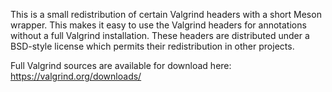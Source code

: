 <!--
SPDX-FileCopyrightText: Contributors to the HPCToolkit Project

SPDX-License-Identifier: CC-BY-4.0
-->

This is a small redistribution of certain Valgrind headers with a short Meson wrapper. This makes it easy to use the Valgrind headers for annotations without a full Valgrind installation. These headers are distributed under a BSD-style license which permits their redistribution in other projects.

Full Valgrind sources are available for download here: https://valgrind.org/downloads/

